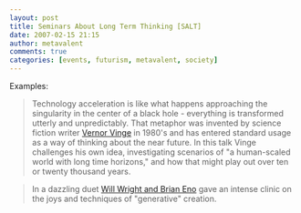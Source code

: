 ```yaml
---
layout: post
title: Seminars About Long Term Thinking [SALT]
date: 2007-02-15 21:15
author: metavalent
comments: true
categories: [events, futurism, metavalent, society]
---
```

Examples:<blockquote>Technology acceleration is like what happens approaching the singularity in the center of a black hole - everything is transformed utterly and unpredictably. That metaphor was invented by science fiction writer <a href="https://www.longnow.org/projects/seminars/" target="_blank">Vernor Vinge</a> in 1980's and has entered standard usage as a way of thinking about the near future. In this talk Vinge challenges his own idea, investigating scenarios of "a human-scaled world with long time horizons," and how that might play out over ten or twenty thousand years.</blockquote><blockquote>In a dazzling duet <a href="https://discuss.longnow.org/viewtopic.php?t=260" target="_blank">Will Wright and Brian Eno</a> gave an intense clinic on the joys and techniques of "generative" creation. 

</blockquote>


